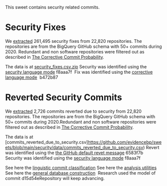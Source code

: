 This sweet contains security related commits.
# Security Fixes
We [extracted](https://github.com/evidencebp/sweets/blob/main/security/code/security_fixes.sql) 261,495 security fixes from 22,820 repositories.
The repositories are from the BigQuery GitHub schema with 50+ commits during 2020.
Redundant and non software repositories were filtered out as described in [The Corrective Commit Probability](https://arxiv.org/pdf/2007.10912.pdf).

The data is at [security_fixes.csv.zip](https://github.com/evidencebp/sweets/blob/main/security/data/security_fixes.csv.zip)
Security was identified using the [security language mode](https://github.com/evidencebp/commit-classification/blob/master/security_model.py) f8aaa7f 
Fix was identified using the [corrective language mode](https://github.com/evidencebp/commit-classification/blob/master/corrective_model.py)  b472b87 

# Reverted Security Commits
We [extracted](https://github.com/evidencebp/sweets/blob/main/security/code/commits_reverted_due_to_security.sql) 2,726 commits reverted due to security from 22,820 repositories.
The repositories are from the BigQuery GitHub schema with 50+ commits during 2020.Redundant and non software repositories were filtered out as described in [The Corrective Commit Probability](https://arxiv.org/pdf/2007.10912.pdf).

The data is at [commits_reverted_due_to_security.csv]https://github.com/evidencebp/sweets/blob/main/security/data/commits_reverted_due_to_security.csv)
Revert was identified using the [the GitHub default revet message](https://github.com/evidencebp/general/blob/master/queries/reverted_commits.sql) 6583f7b 
Security was identified using the [security language mode](https://github.com/evidencebp/commit-classification/blob/master/security_model.py) f8aaa7f 


See here the [linguistic commit classification](https://github.com/evidencebp/commit-classification)
See here the [analysis utilities](https://github.com/evidencebp/analysis_utils) 
See here the [general database construction](https://github.com/evidencebp/general) 
Research used the model of commit d15d54eRepository will keep advancing.
